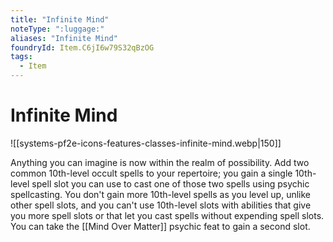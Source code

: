 ```yaml
---
title: "Infinite Mind"
noteType: ":luggage:"
aliases: "Infinite Mind"
foundryId: Item.C6jI6w79S32qBzOG
tags:
  - Item
---
```


# Infinite Mind
![[systems-pf2e-icons-features-classes-infinite-mind.webp|150]]

Anything you can imagine is now within the realm of possibility. Add two common 10th-level occult spells to your repertoire; you gain a single 10th-level spell slot you can use to cast one of those two spells using psychic spellcasting. You don't gain more 10th-level spells as you level up, unlike other spell slots, and you can't use 10th-level slots with abilities that give you more spell slots or that let you cast spells without expending spell slots. You can take the [[Mind Over Matter]] psychic feat to gain a second slot.
